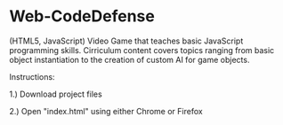 # Web-CodeDefense

(HTML5, JavaScript) Video Game that teaches basic JavaScript programming skills. Cirriculum content covers topics ranging from basic object instantiation to the creation of custom AI for game objects.

Instructions:

1.) Download project files

2.) Open "index.html" using either Chrome or Firefox
